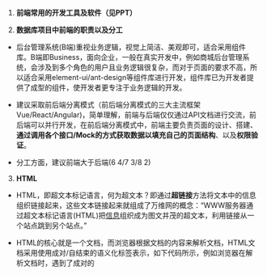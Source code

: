 1. **前端常用的开发工具及软件（见PPT）**

   

2. **数据库项目中前端的职责以及分工**

- 后台管理系统(B端)重视业务逻辑，视觉上简洁、美观即可，适合采用组件库。B端即Business，面向企业，一般在真实开发中，例如商城后台管理系统，会涉及到多个角色的用户且业务逻辑很复杂，而对于页面的要求不高，所以适合采用element-ui/ant-design等组件库进行开发，组件库已为开发者提供了成型的组件，使开发者更专注于业务逻辑的开发。

- 建议采取前后端分离模式（前后端分离模式的三大主流框架Vue/React/Angular)，简单理解，前端与后端仅仅通过API文档进行交流，前后端可以并行开发，在前后端分离模式中，前端主要负责页面的设计、搭建、**通过调用各个接口/Mock的方式获取数据以填充自己的页面结构**、以及**权限验证**。

- 分工方面，建议前端大于后端(6 4/7 3/8 2)

  

3. **HTML**

- HTML，即超文本标记语言，何为超文本？即通过**超链接**方法将文本中的信息组织链接起来，这些文本链接起来就组成了万维网的概念：“WWW服务器通过超文本标记语言(HTML)把[信息](https://baike.baidu.com/item/信息/111163)组织成为图文并茂的超文本，利用链接从一个站点跳到另个站点。”

- HTML的核心就是一个文档，而浏览器根据文档的内容来解析文档，HTML文档采用使用成对/自结束的语义化标签表示，如下代码所示，例如浏览器在解析文档时，遇到了成对的<title>标签，那就会将title对标签的内容渲染至该网页的标题上，即文档告诉了浏览器每一行的内容代表了什么意思。

   ```html
   <!DOCTYPE html> <!--文档声明用来告诉浏览器当前网页的版本，当前版本为HTML5-->
   <html lang=“en”> <!--属性采用名值对结构，lang属性代表网页的语言为英语-->
     <head>
       <meta charset=“UTF-8”> <!--一些元数据部分，网页采用UTF-8编码-->
       <meta name=“viewport” content=“width=device-width,initial-scale=1.0”> <!--移动端适配-->
       <title>My First HTML</title> <!--浏览器遇title标签将其内容解析为网页标题-->
       <style></style> <!--此处一般放CSS，内部/外部样式表-->
     </head>
       <!--html仅仅关注语义，而不关注样式，不同浏览器帮忙添加了样式-->
     <body>
       <division><span>超链接/列表/表格/表单/图片/音视频/canvas画布…</span></div>  </body>
   
   </html>
   ```
   
- 进一步，有可能你会发现，例如<h1><h2><h3>等等很多标签内的内容，会被浏览器解析成特殊样式，但这只是浏览器在解析到这个标签时，为该标签加入了特殊的样式（可以理解为写了CSS加上去），所以**HTML仅仅关注语义，而不关注样式。**

- 因为该部分内容较简单，对于更多的语义化标签与HTML知识学习，推荐w3school：https://www.w3school.com.cn/html/index.asp网站进行学习。

   

4. **CSS**

- CSS，翻译为层叠样式表，层叠的意思是可以为一个标签添加多个样式，而这些样式会叠加（并不是单纯的叠加，也有可能会覆盖）。

  ```html
  <!DOCTYPE html>
  <html lang=“en”>
    <head>
      <meta charset=“UTF-8”>     
      <title>My First HTML+CSS</title>
      <style>
      main{/*先选中*/
        color: pink; /*再设置样式*/
        font-size: 120px;
        }
      </style>
    </head>
    <body>
      <div style="color:red; font-size:60px">我是一个段落</div>
      <main>我是C位</main>
      <div class="main-body" style="color:red; font-size:60px">我是一个段落</div>
    </body>
  </html>
  ```

- CSS的设置主要是利用选择器选中元素，再用名值对的形式设置样式，对于CSS的引入，**最佳实践是使用外部样式表**（即将CSS单独写成一个文件并引入），这样方便各个文件之间进行重用，通过缓存机制，可以提升效率：（以下两种方式引入的区别见https://www.cnblogs.com/passkey/p/10141553.html）

  ```CSS
  <link rel="stylesheet“ href="./reset.css">
  @import url(./reset.css)
  ```

- CSS中一些更高级的话题（加粗的部分可以自行学习下，在当前项目开发中较常用）

  复合/关系/属性/伪类/伪元素选择器
  样式的继承与选择器的权重
  **盒模型**(※)-标准盒模型/怪异盒模型/块、行内元素
  **定位**(※)-position:relative/absolute/fixed/sticky
  **flex弹性盒**(※※)-水平布局的利器
  **水平垂直居中的几种方法**(※)-开发中常用,定/不定宽高
  **background背景**(※)-设置背景颜色/图以及各种属性
  更高级的话题：浮动/文档流相关/BFC/清除浮动/高度塌陷/外边距折叠/transition/animation/媒体查询/**CSS预处理器**(预处理器可以让你用更优雅的写法书写CSS，常见的有less, scss)

- 推荐的CSS学习教程：https://www.bilibili.com/video/BV1XJ411X7Ud（尚硅谷CSS，适合零基础入门）



5. **JavaScript**

- JavaScript主要由三部分构成：ECMAScript提供核心语言功能（即如何定义变量，如何定义函数等等....)、DOM文档对象模型，提供访问和操作网页内容的方法和接口、BOM浏览器对象模型，提供与浏览器交互的方法与接口。

- JavaScript是一个弱类型语言，某一个变量被定义类型,该变量可以根据环境变化自动进行转换。

  ```javascript
  var global = 3;//因为global的值为3，所以global为Number类型
  var global = ‘1’;//因为global的值为1，所以global为String类型
  //当前，JS共有如下的数据类型：String/Number/Boolean/Null/Undefined/Object/Symbol/BigInt
  ```
  
- 在2015年后的ES6新标准后，常采用let定义变量，const定义常量，弥补了用var定义变量的缺点（有什么缺点可以在学习完ES5基础后再了解），但在实际使用中，尽量使用let和const代替var来定义变量。

  ```javascript
  let global = 3;//定义变量
  const GLOBAL = 3.1415926;//定义常量，一般选取大写
  ```

- 定义函数的写法：

  ```javascript
  let f1 = function(a,b){
      return a+b;
  };//函数表达式
  function f2(a,b){
      return a+b;
  };//函数声明
  //ES6箭头函数：
  let f3 = (a,b) => {
      return a+b;
  }
  f1();
  f2();
  f3();
  ```

- JavaScript中你可以需要知道的语言知识点（在使用Vue等框架开发时会遇到）：

  - 箭头函数
  - 对象的基本操作,构造函数，ES6中如何定义对象(React现常用)
  - event对象（监听事件时以参数传入可以获取节点的一些属性）
  - this到底指向谁？参考文档：https://www.cnblogs.com/ago-0912/p/10576053.html，同时你也可以去了解call，apply，bind函数，其是用于改变函数内部的this指向时使用的。
  - map/forEach、filter 、reduce 方法，其会在操作数组/对象时常常会用到的高阶方法，会大幅度提高你的开发效率。
  - 模板字符串
  - promise对象（ES6中的对象，解决了回调地狱的问题）

- DOM的增删改查

- BOM浏览器信息, 地址栏信息, 历史记录...

- JS学习教程推荐：文字MDN（有些枯燥，但举例全面准确）https://developer.mozilla.org/zh-CN/，

- 视频：https://www.bilibili.com/video/BV1YW411T7GX（超哥yyds！）

  

6. 为什么使用Vue框架？使用原生JS/JQuery去写可不可以？

   见demo01原生JS.html和demo02vue.html的对比，MVVM的定义见课件
   
   “解决了用 DOM API 操作 UI 过于反人类的问题。”

- 不用写一大堆操作 DOM 的代码了，可能提高了工作效率
- 操作 DOM 代码写的不好的话，可能会对性能造成影响
- 这些框架让你写模块化的代码更加方便
- 框架流行以后，就有人会在这基础上造轮子，比如 UI 框架、组件通信，方便你更快的实现业务
- 这些框架都有虚拟 DOM 的机制，这层机制可以实现跨端



7. Vue VS React VS Angular如何选择？见课件，概括来说：如果现阶段JS基础不好，建议选Vue.

   

8. 使用Vue + Element UI开发：这里提供两个demo，其中一个已经下载至资料内，两个demo的仓库的地址为：

- https://github.com/PanJiaChen/vue-admin-template：一个极简的 vue admin 管理后台模板。它只包含了 Element UI组件库 & axios发送请求 & iconfont图标 & permission control权限控制 & lint代码格式控制，这些搭建后台管理系统必要的东西，可以读懂它的基础代码后，将一些样式修改成自己想要的，定义自己需要的路由，进而为每个路由分工书写页面。
- https://github.com/PanJiaChen/vue-element-admin：功能较复杂、完整的后台管理系统模板，可以作为拓展。
- demo配套了完善的**使用说明**与**教程**，对新手较为友好：使用说明https://panjiachen.github.io/vue-element-admin-site/zh/，教程https://juejin.cn/post/6844903476661583880
- Vue学习教程推荐：1、官方文档https://cn.vuejs.org/index.html
- 2、https://www.bilibili.com/video/BV15741177Eh**（B站播放量最高教程，讲解详细，有些过时内容基本可忽略）**



9. 组件化开发与组件库

   组件化，你怎么写代码我不管，你的功能全在这你这儿实现（内聚性），不要让我还帮写你那块功能。另外，你的代码不要影响我的代码（低耦合性）。

   即如果将一个页面中所有的逻辑全部放在一起，处理起来会变得非常复杂，且极其不好分工，所以我们将页面拆成小的组件，每个组件有自己的html+css+js，管理比较容易。

   **页面只不过是组件的容器，组合组件即可形成功能完整的界面**



10. 认识Vue-CLI

    vue-cli **是vue.[js](http://lib.csdn.net/base/javascript)的[脚手架](https://www.baidu.com/s?wd=脚手架&tn=24004469_oem_dg&rsv_dl=gh_pl_sl_csd)**，用于**自动生成vue.js+webpack**的项目模板，你可以理解类似于PPT模板，你在这些模板内填写内容，你也可以自己搭建脚手架，但你考虑的因素（热部署,单元测试等等等...)s是否全面是一个重要的问题。



11. 什么是Vue Router？前端路由与后端路由的区别是什么？**（见PPT）**

    

12. 什么是Vuex？用处是什么？**（见PPT）**



13. 项目中如何发送请求至后端？**（代码见demo02）**

    ajax:Ajax技术网页应用能够快速地将增量更新呈现在[用户界面](https://baike.baidu.com/item/用户界面/6582461)上，而不需要重载（刷新）整个页面，这使得程序能够更快地回应用户的操作

    axios:用于浏览器和node.js的**基于Promise**（解决回调地狱问题）的HTTP客户端



14. 如何验证用户的登录状态及鉴权？(cookie, session, token的基本认知与使用)

- 对于前端来说，你的系统的一些页面的访问与操作只能在登录状态下进行，而且对于多角色的系统，不同角色能够访问页面的权限与**侧边路由（后台管理系统）**不同；
- 对于后端来说，需要验证每次访问接口的权限（验证是否过期）以及角色信息。

比较常见的两种机制：

1、 cookie+session

cookie是存在浏览器本地的信息，而session是存储在服务器的信息，第一次登录成功后，服务器将存储此次登录的用户信息（SESSIONID + USERID +ROLE），然后在这次登录的响应头中添加SetCookie:SESSIONID:.....，浏览器接收到此信息时，会将其存储在cookie中。在接下来的接口访问中，会在请求中携带cookie，cookie中最重要的就是SESSIONID,服务器接到请求后，服务器将去存储用户信息的表中（一般采用Redis内存数据库）查询SessionID是否有效，以及相应的角色信息，用于判断该用户是否可以访问该接口。

但这种机制存在的问题主要在分布式的后台中，最大的弊端就是SESSION存储在服务器中，如果有A,B,C三台服务器构成了分布式的后端，第一次登录用户访问了A服务器，SESSION存储在A服务器，第二次用户的请求被分配到了B服务器，此时无法访问到上次存储在A服务器中的SESSION了，如果采用SESSION STICKY(让用户的请求粘在服务器上）集中式存储SESSION，也会出现效率不高、单点故障等等问题。

2、cookie/localStorage+token

token主要是以时间换空间的思想，第一次登陆成功时，服务器会利用自身密钥与用户信息以及加密算法等信息共同计算出一段字符串：（x.y.z的格式）

```
eyJhbGciOiJIUzI1NiIsInR5cCI6IkpXVCJ9.eyJzdWIiOiIxMjM0NTY3ODkwIiwibmFtZSI6IkpvaG4gRG9lIiwiYWRtaW4iOnRydWV9.TJVA95OrM7E2cBab30RMHrHDcEfxjoYZgeFONFh7HgQ
```

eyJhbGciOiJIUzI1NiIsInR5cCI6IkpXVCJ9（第一个点之前的部分）使用base64编码，解码后的内容是：

```json
{"alg":"HS256","typ":"JWT"}
```

eyJzdWIiOiIxMjM0NTY3ODkwIiwibmFtZSI6IkpvaG4gRG9lIiwiYWRtaW4iOnRydWV9(2-3点之间的部分)

```json
{官方字段()+自定义字段"sub":"1234567890","name":"John Doe","admin":true}
iss (issuer)：签发人
exp (expiration time)：过期时间
sub (subject)：主题
aud (audience)：受众
nbf (Not Before)：生效时间
iat (Issued At)：签发时间
jti (JWT ID)：编号
```

即你会发现，x与y在一定程度上可以说是明文的，而真正起验证与保护作用的是z，即z = f(x,y,服务器唯一密钥)，任何一个部分发生篡改，这个等式不可能成立，保护了服务器。

例如我想将第二个部分的role信息修改为更高权限，role：0，变为role:1,然后组合其他部分信息发送至服务器，服务器拿到token解析的过程如下：与重新生成签名时一样, z' = f(x,y,服务器唯一密钥) ，检查z' == z ? 如果相等，则验证这个token没有被篡改，且拿到了里面的用户信息，进而去查找用户是否能访问该接口。



15. **跨域问题的出现及解决**

- 例如你当前处于http://47.120.45.21:8080 获取了网页，你现在在网页中发送了一个请求，这份请求的访问地址（URL）是http://47.120.45.21:3000 或者 另一台服务器（这样的情况比较常见，因为前后端分离，所以通常前后端部署在不同的服务器上）http://120.45.25.138:3000，只要网页的URL与请求的URL中协议（http/https），域名，端口，有一个不同，**就说明这两个网页不是同一个域下的网页，**那**这份请求会发送出去，服务器也会响应对应的结果，但是浏览器会在请求返回时拦截，发生请求报错。**跨域不能请求的问题是浏览器处于安全机制的考虑而产生的。

- **主流的解决方案**：https://panjiachen.github.io/vue-element-admin-site/zh/guide/advanced/cors.html网站讲解的很精准与到位，现主流的解决就是后端配置CORS（后端加一个配置文件即可，即在响应头中加入一个字段，前端无工作量，推荐数据库课设项目中使用），还有就是前端配置代理（前端增加工作量，不建议）



16. 如何上传图片？我上传的图片应该在哪里存储？

    建议图片存储在阿里云OSS云存储服务器上，这是一个适合专门存储图片、视频等数据的服务，在任何时间、任何地点、任何互联网设备上进行上传和下载数据。基于OSS，您可以搭建出各种多媒体分享网站、网盘、个人和企业数据备份等基于大规模数据的服务。

- 建议后端提供上传图片接口（后端调用阿里云OSS，以返回图片地址）



17. 项目应该如何打包以及部署？

- **首先注意一个问题：前端不一定非要部署，而后端一般必须要部署。**
- 前端部署教程：https://www.cnblogs.com/mark21/p/14118693.html

